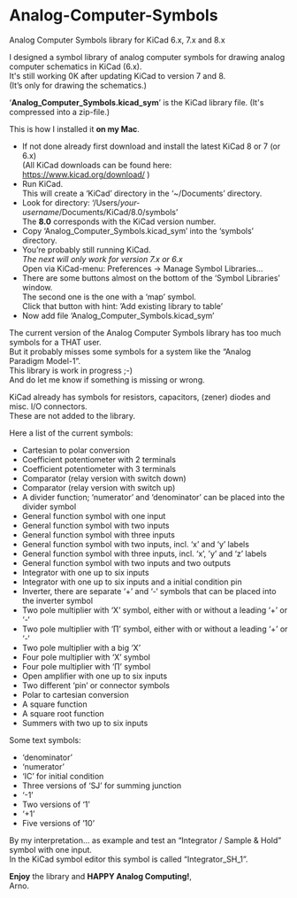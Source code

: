 # Analog-Computer-Symbols
Analog Computer Symbols library for KiCad 6.x, 7.x and 8.x


  I designed a symbol library of analog computer symbols for drawing analog computer schematics in KiCad (6.x). \
  It's still working 0K after updating KiCad to version 7 and 8. \
  (It’s only for drawing the schematics.)

  ‘**Analog_Computer_Symbols.kicad_sym**’ is the KiCad library file. (It's compressed into a zip-file.)

  This is how I installed it **on my Mac**. 
  *   If not done already first download and install the latest KiCad 8 or 7 (or 6.x) \
      (All KiCad downloads can be found here: https://www.kicad.org/download/ )
  *   Run KiCad. \
      This will create a ‘KiCad’ directory in the ‘~/Documents’ directory.
  *   Look for directory: ‘/Users/*your-username*/Documents/KiCad/8.0/symbols’ \
      The **8.0** corresponds with the KiCad version number.
  *   Copy ‘Analog_Computer_Symbols.kicad_sym’ into the ‘symbols’ directory.
  *   You’re probably still running KiCad. \
      *The next will only work for version 7.x or 6.x* \
      Open via KiCad-menu: Preferences -> Manage Symbol Libraries…
  *   There are some buttons almost on the bottom of the ‘Symbol Libraries’ window. \
      The second one is the one with a ‘map’ symbol. \
      Click that button with hint: ’Add existing library to table’
  *   Now add file ‘Analog_Computer_Symbols.kicad_sym’

  The current version of the Analog Computer Symbols library has too much symbols for a THAT user. \
  But it probably misses some symbols for a system like the “Analog Paradigm Model-1”. \
  This library is work in progress ;-) \
  And do let me know if something is missing or wrong.

  KiCad already has symbols for resistors, capacitors, (zener) diodes and misc. I/O connectors. \
  These are not added to the library.

  Here a list of the current symbols:
  *   Cartesian to polar conversion
  *   Coefficient potentiometer with 2 terminals
  *   Coefficient potentiometer with 3 terminals
  *   Comparator (relay version with switch down)
  *   Comparator (relay version with switch up)
  *   A divider function; ‘numerator’ and ‘denominator’ can be placed into the divider symbol
  *   General function symbol with one input
  *   General function symbol with two inputs
  *   General function symbol with three inputs
  *   General function symbol with two inputs, incl. ‘x’ and ‘y’ labels
  *   General function symbol with three inputs, incl. ‘x’, ’y’ and ‘z’ labels
  *   General function symbol with two inputs and two outputs
  *   Integrator with one up to six inputs
  *   Integrator with one up to six inputs and a initial condition pin
  *   Inverter, there are separate ‘+’ and ‘-‘ symbols that can be placed into the inverter symbol
  *   Two pole multiplier with ‘X’  symbol, either with or without a leading ‘+’ or ‘-‘
  *   Two pole multiplier with ‘∏’  symbol, either with or without a leading ‘+’ or ‘-‘
  *   Two pole multiplier with a big ‘X’
  *   Four pole multiplier with ‘X’ symbol
  *   Four pole multiplier with ‘∏’ symbol
  *   Open amplifier with one up to six inputs
  *   Two different ‘pin’ or connector symbols
  *   Polar to cartesian conversion
  *   A square function
  *   A square root function
  *   Summers with two up to six inputs

  Some text symbols:
  *   ‘denominator’
  *   ‘numerator’
  *   ‘IC’ for initial condition
  *   Three versions of ‘SJ’ for summing junction
  *   ‘-1’
  *   Two versions of ‘1’ 
  *   ‘+1’
  *   Five versions of ’10’

  By my interpretation… 
    as example and test an “Integrator / Sample & Hold” symbol with one input. \
    In the KiCad symbol editor this symbol is called “Integrator_SH_1”.

  **Enjoy** the library and **HAPPY Analog Computing!**, \
  Arno.
  
